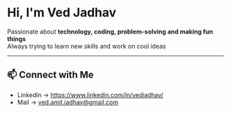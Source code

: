 # Hi, I'm Ved Jadhav  
Passionate about **technology, coding, problem-solving and making fun things**
<br>
Always trying to learn new skills and work on cool ideas

---

## 📫 Connect with Me  
- LinkedIn -> https://www.linkedin.com/in/vedjadhav/
- Mail -> ved.amit.jadhav@gmail.com
